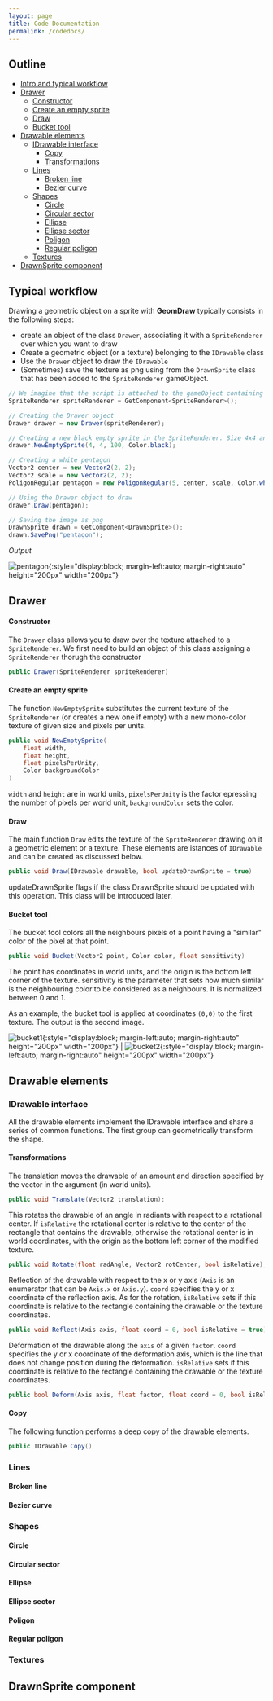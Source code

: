 ```yaml
---
layout: page
title: Code Documentation
permalink: /codedocs/
---
```


## Outline

- [Intro and typical workflow](#Typical-workflow)
- [Drawer](#Drawable-elements)
    - [Constructor](#Constructor)
    - [Create an empty sprite](#Create-an-empty-sprite)
    - [Draw](#Draw)
    - [Bucket tool](#Bucket-tool)
- [Drawable elements](#Drawable-elements)
    - [IDrawable interface](#[IDrawable-interface)
      - [Copy](#Copy)
      - [Transformations](#Transformations)
  - [Lines](#Lines)
    - [Broken line](#Broken-line)
    - [Bezier curve](#Bezier-curve)
  - [Shapes](#Shapes)
    - [Circle](#Circle)
    - [Circular sector](#Circular-sector)
    - [Ellipse](#Ellipse)
    - [Ellipse sector](#Ellipse-sector)
    - [Poligon](#Poligon)
    - [Regular poligon](#Regular-poligon)
  - [Textures](#Textures)
- [DrawnSprite component](#DrawnSprite-component)


## Typical workflow

Drawing a geometric object on a sprite with **GeomDraw** typically consists in the following steps:
- create an object of the class `Drawer`, associating it with a `SpriteRenderer` over which you want to draw
- Create a geometric object (or a texture) belonging to the `IDrawable` class
- Use the `Drawer` object to draw the `IDrawable`
- (Sometimes) save the texture as png using from the  `DrawnSprite` class that has been added to the `SpriteRenderer` gameObject.

```csharp
// We imagine that the script is attached to the gameObject containing the SpriteRenderer
SpriteRenderer spriteRenderer = GetComponent<SpriteRenderer>();

// Creating the Drawer object
Drawer drawer = new Drawer(spriteRenderer);

// Creating a new black empty sprite in the SpriteRenderer. Size 4x4 and 100 pixels per unit
drawer.NewEmptySprite(4, 4, 100, Color.black);

// Creating a white pentagon
Vector2 center = new Vector2(2, 2);
Vector2 scale = new Vector2(2, 2);
PoligonRegular pentagon = new PoligonRegular(5, center, scale, Color.white);

// Using the Drawer object to draw
drawer.Draw(pentagon);

// Saving the image as png
DrawnSprite drawn = GetComponent<DrawnSprite>();
drawn.SavePng("pentagon");
```
*Output*

![pentagon](images/pentagon2.png){:style="display:block; margin-left:auto; margin-right:auto" height="200px" width="200px"}

## Drawer

#### Constructor

The `Drawer` class allows you to draw over the texture attached to a `SpriteRenderer`.
We first need to build an object of this class assigning a `SpriteRenderer` thorugh the constructor
```csharp
public Drawer(SpriteRenderer spriteRenderer)
```

#### Create an empty sprite

The function `NewEmptySprite` substitutes the current texture of the `SpriteRenderer` (or creates a new one if empty) with a new mono-color texture of given size and pixels per units.
```csharp
public void NewEmptySprite(
    float width,
    float height,
    float pixelsPerUnity,
    Color backgroundColor
)
```
`width` and `height` are in world units, `pixelsPerUnity` is the factor epressing the number of pixels per world unit, `backgroundColor` sets the color.

#### Draw

The main function `Draw` edits the texture of the `SpriteRenderer` drawing on it a geometric element or a texture. 
These elements are istances of `IDrawable` and can be created as discussed below. 
```csharp
public void Draw(IDrawable drawable, bool updateDrawnSprite = true)
```
updateDrawnSprite flags if the class DrawnSprite should be updated with this operation. This class will be introduced later.


#### Bucket tool

The bucket tool colors all the neighbours pixels of a point having a "similar" color of the pixel at that point.
```csharp
public void Bucket(Vector2 point, Color color, float sensitivity)
```
The point has coordinates in world units, and the origin is the bottom left corner of the texture.
sensitivity is the parameter that sets how much similar is the neighbouring color to be considered as a neighbours. It is normalized between 0 and 1.

As an example, the bucket tool is applied at coordinates `(0,0)` to the first texture. The output is the second image.

![bucket1](images/bucket_exe1.png){:style="display:block; margin-left:auto; margin-right:auto" height="200px" width="200px"} | ![bucket2](images/bucket_exe2.png){:style="display:block; margin-left:auto; margin-right:auto" height="200px" width="200px"}

## Drawable elements

### IDrawable interface

All the drawable elements implement the IDrawable interface and share a series of common functions. 
The first group can geometrically transform the shape.

#### Transformations

The translation moves the drawable of an amount and direction specified by the vector in the argument (in world units).
```csharp
public void Translate(Vector2 translation);
```

This rotates the drawable of an angle in radiants with respect to a rotational center. 
If `isRelative` the rotational center is relative to the center of the rectangle that contains the 
drawable, otherwise the rotational center is in world coordinates, with the origin as the bottom left
corner of the modified texture.
```csharp
public void Rotate(float radAngle, Vector2 rotCenter, bool isRelative);
```

Reflection of the drawable with respect to the x or y axis (`Axis` is an enumerator that can be
`Axis.x` or `Axis.y`).
`coord` specifies the y or x coordinate of the reflection axis.
As for the rotation,  `isRelative` sets if this coordinate is relative to the rectangle containing
the drawable or the texture coordinates.
```csharp
public void Reflect(Axis axis, float coord = 0, bool isRelative = true);
```

Deformation of the drawable along the `axis` of a given `factor`.
`coord` specifies the y or x coordinate of the deformation axis, which is the line that 
does not change position during the deformation.
`isRelative` sets if this coordinate is relative to the rectangle containing
the drawable or the texture coordinates.
```csharp
public bool Deform(Axis axis, float factor, float coord = 0, bool isRelative = true);
```

#### Copy

The following function performs a deep copy of the drawable elements.
```csharp
public IDrawable Copy()
```

### Lines

#### Broken line

#### Bezier curve

### Shapes

#### Circle

#### Circular sector

#### Ellipse

#### Ellipse sector

#### Poligon

#### Regular poligon

### Textures

## DrawnSprite component
